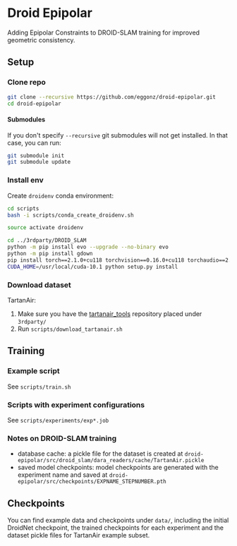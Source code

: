 # Droid Epipolar

Adding Epipolar Constraints to DROID-SLAM training for improved geometric consistency.

## Setup

### Clone repo

```bash
git clone --recursive https://github.com/eggonz/droid-epipolar.git
cd droid-epipolar
```

#### Submodules

If you don't specify `--recursive` git submodules will not get installed.
In that case, you can run:
```bash
git submodule init
git submodule update
```

### Install env

Create `droidenv` conda environment:

```bash
cd scripts
bash -i scripts/conda_create_droidenv.sh

source activate droidenv

cd ../3rdparty/DROID_SLAM
python -m pip install evo --upgrade --no-binary evo
python -m pip install gdown
pip install torch==2.1.0+cu118 torchvision==0.16.0+cu118 torchaudio==2.1.0 -f https://download.pytorch.org/whl/torch_stable.html
CUDA_HOME=/usr/local/cuda-10.1 python setup.py install
```

### Download dataset

TartanAir:

1. Make sure you have the [tartanair_tools](https://github.com/castacks/tartanair_tools) repository placed under `3rdparty/`
2. Run `scripts/download_tartanair.sh`

## Training

### Example script

See `scripts/train.sh`

### Scripts with experiment configurations

See `scripts/experiments/exp*.job`

### Notes on DROID-SLAM training

- database cache: a pickle file for the dataset is created at `droid-epipolar/src/droid_slam/dara_readers/cache/TartanAir.pickle`
- saved model checkpoints: model checkpoints are generated with the experiment name and saved at `droid-epipolar/src/checkpoints/EXPNAME_STEPNUMBER.pth`

## Checkpoints

You can find example data and checkpoints under `data/`, including the initial DroidNet checkpoint, the trained checkpoints for each experiment and the dataset pickle files for TartanAir example subset.
